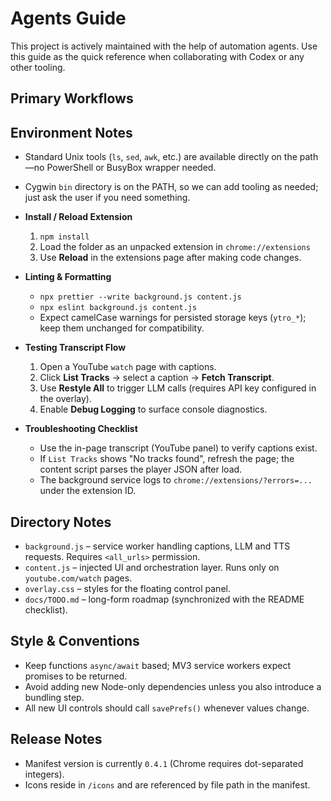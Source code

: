 # Agents Guide

This project is actively maintained with the help of automation agents. Use this guide as the quick reference when collaborating with Codex or any other tooling.

## Primary Workflows

## Environment Notes

- Standard Unix tools (`ls`, `sed`, `awk`, etc.) are available directly on the path—no PowerShell or BusyBox wrapper needed.
- Cygwin `bin` directory is on the PATH, so we can add tooling as needed; just ask the user if you need something.

- **Install / Reload Extension**
  1. `npm install`
  2. Load the folder as an unpacked extension in `chrome://extensions`
  3. Use **Reload** in the extensions page after making code changes.

- **Linting & Formatting**
  - `npx prettier --write background.js content.js`
  - `npx eslint background.js content.js`
  - Expect camelCase warnings for persisted storage keys (`ytro_*`); keep them unchanged for compatibility.

- **Testing Transcript Flow**
  1. Open a YouTube `watch` page with captions.
  2. Click **List Tracks** → select a caption → **Fetch Transcript**.
  3. Use **Restyle All** to trigger LLM calls (requires API key configured in the overlay).
  4. Enable **Debug Logging** to surface console diagnostics.

- **Troubleshooting Checklist**
  - Use the in-page transcript (YouTube panel) to verify captions exist.
  - If `List Tracks` shows "No tracks found", refresh the page; the content script parses the player JSON after load.
  - The background service logs to `chrome://extensions/?errors=...` under the extension ID.

## Directory Notes

- `background.js` – service worker handling captions, LLM and TTS requests. Requires `<all_urls>` permission.
- `content.js` – injected UI and orchestration layer. Runs only on `youtube.com/watch` pages.
- `overlay.css` – styles for the floating control panel.
- `docs/TODO.md` – long-form roadmap (synchronized with the README checklist).

## Style & Conventions

- Keep functions `async/await` based; MV3 service workers expect promises to be returned.
- Avoid adding new Node-only dependencies unless you also introduce a bundling step.
- All new UI controls should call `savePrefs()` whenever values change.

## Release Notes

- Manifest version is currently `0.4.1` (Chrome requires dot-separated integers).
- Icons reside in `/icons` and are referenced by file path in the manifest.


